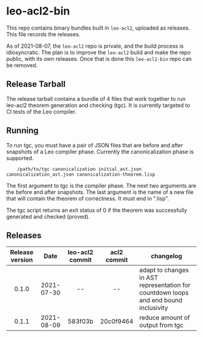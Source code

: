 # leo-acl2-bin

This repo contains binary bundles built in `leo-acl2`, uploaded as releases.  This file records the releases.

As of 2021-08-07, the `leo-acl2` repo is private, and the build process is idiosyncratic.  The plan is to improve the `leo-acl2` build and make the repo public, with its own releases.  Once that is done this `leo-acl2-bin` repo can be removed.

## Release Tarball

The release tarball contains a bundle of 4 files that work together to run leo-acl2 theorem generation and checking (tgc).  It is currently targeted to CI tests of the Leo compiler.  

## Running

To run tgc, you must have a pair of JSON files that are before and after snapshots of a Leo compiler phase.  Currently the canonicalization phase is supported.
```
    /path/to/tgc canonicalization initial_ast.json canonicalization_ast.json canonicalization-theorem.lisp
```
The first argument to tgc is the compiler phase.  The next two arguments are the before and after snapshots.  The last argument is the name of a new file that will contain the theorem of correctness.  It must end in ".lisp".

The tgc script returns an exit status of 0 if the theorem was successfully generated and checked (proved).

## Releases

| Release version |    Date    | leo-acl2 commit | acl2 commit | changelog |
|:---------------:|:----------:|:---------------:|:-----------:|-----------|
| 0.1.0           | 2021-07-30 |  --             |  --         | adapt to changes in AST representation for countdown loops and end bound inclusivity
| 0.1.1           | 2021-08-09 |  583f03b        |  20c0f9464  | reduce amount of output from tgc

